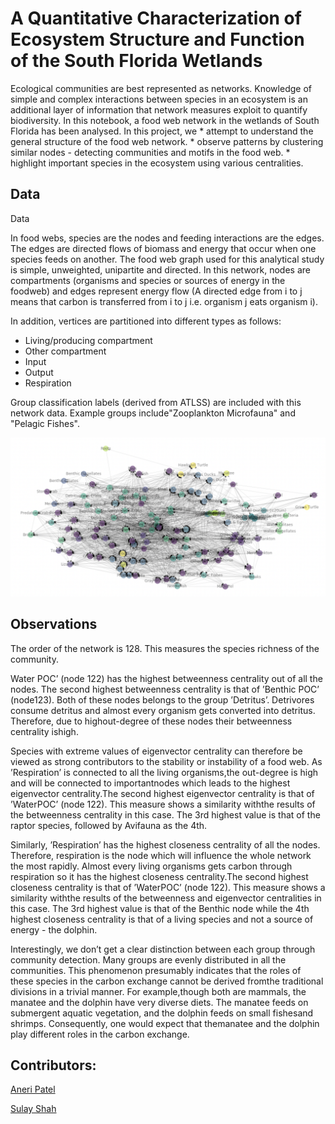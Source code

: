 # A Quantitative Characterization of Ecosystem Structure and Function of the South Florida Wetlands 

Ecological communities are best represented as networks. Knowledge of simple and complex interactions between species in an ecosystem is an additional layer of information that network measures exploit to quantify biodiversity. In this notebook, a food web network in the wetlands of South Florida has been analysed.
In this project, we 
    * attempt to understand the general structure of the food web network.
    * observe patterns by clustering similar nodes - detecting communities and motifs in the food web.
    * highlight important species in the ecosystem using various centralities.

## Data

Data

In food webs, species are the nodes and feeding interactions are the edges. The edges are directed flows of biomass and energy that occur when one species feeds on another.
The food web graph used for this analytical study is simple, unweighted, unipartite and directed. In this network, nodes are compartments (organisms and species or sources of energy in the foodweb) and edges represent energy flow (A directed edge from i to j means that carbon is transferred from i to j i.e. organism j eats organism i).

In addition, vertices are partitioned into different types as follows:
* Living/producing compartment
* Other compartment
* Input
* Output
* Respiration

Group classification labels (derived from ATLSS) are included with this network data. Example groups include"Zooplankton Microfauna" and "Pelagic Fishes".

<img src="https://github.com/anerip98/ecological-network-analysis/blob/main/network.png" width=1000>

## Observations
The order of the network is 128. This measures the species richness of the community.

Water POC’ (node 122) has the highest betweenness centrality out of all the nodes. The second highest betweenness centrality is that of ’Benthic POC’ (node123). Both of these nodes belongs to the group ’Detritus’. Detrivores consume detritus and almost every organism gets converted into detritus. Therefore, due to highout-degree of these nodes their betweenness centrality ishigh.

Species with extreme values of eigenvector centrality can therefore be viewed as strong contributors to the stability or instability of a food web.
As ’Respiration’ is connected to all the living organisms,the out-degree is high and will be connected to importantnodes which leads to the highest eigenvector centrality.The second highest eigenvector centrality is that of ’WaterPOC’ (node 122). This measure shows a similarity withthe results of the betweenness centrality in this case. The 3rd highest value is that of the raptor species, followed by Avifauna as the 4th.

Similarly, ’Respiration’ has the highest closeness centrality of all the nodes. Therefore, respiration is the node which will influence the whole network the most rapidly. Almost every living organisms gets carbon through respiration so it has the highest closeness centrality.The second highest closeness centrality is that of ’WaterPOC’ (node 122). This measure shows a similarity withthe results of the betweenness and eigenvector centralities in this case.
The 3rd highest value is that of the Benthic node while the 4th highest closeness centrality is that of a living species and not a source of energy - the dolphin.

Interestingly, we don’t get a clear distinction between each group through community detection. Many groups are evenly distributed in all the communities. This phenomenon presumably indicates that the roles of these species in the carbon exchange cannot be derived fromthe traditional divisions in a trivial manner. For example,though both are mammals, the manatee and the dolphin have very diverse diets. The manatee feeds on submergent aquatic vegetation, and the dolphin feeds on small fishesand shrimps. Consequently, one would expect that themanatee and the dolphin play different roles in the carbon exchange.

## Contributors:
[Aneri Patel](https://github.com/anerip98)

[Sulay Shah](https://github.com/sulays)
